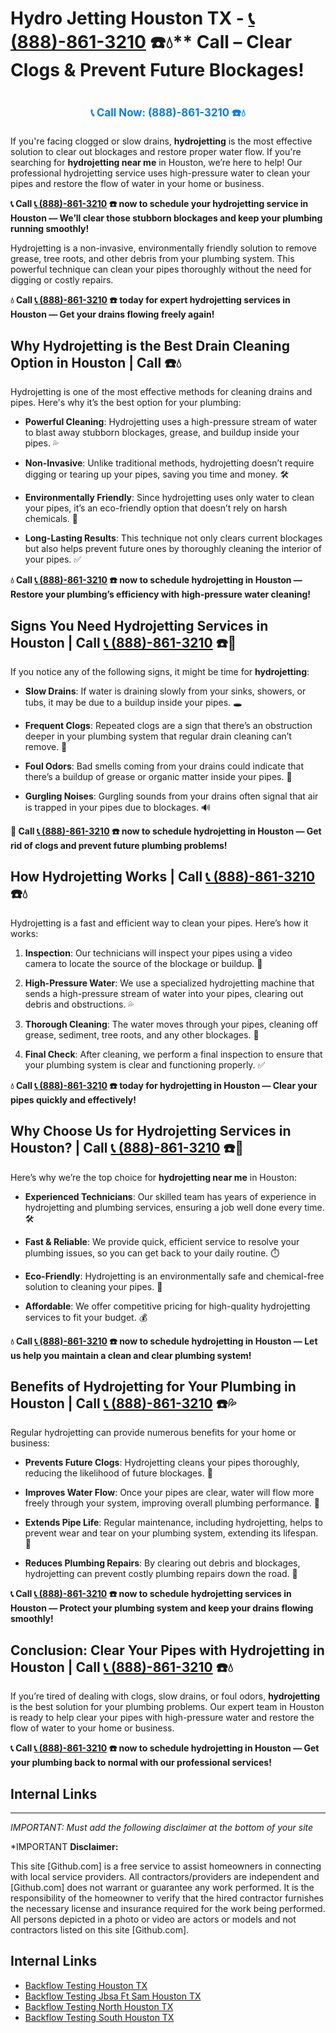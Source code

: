 # Hydro Jetting Houston TX - [📞 (888)-861-3210](https://plumbing-texas-3210.netlify.app) ☎️💧** Call – Clear Clogs & Prevent Future Blockages!
# 

<p align="center" style="font-size: 1.2em; font-weight: bold; margin: 20px 0;">
  <a href="https://plumbing-texas-3210.netlify.app" target="_blank" style="color: #007BFF; text-decoration: none;">📞 Call Now: (888)-861-3210 ☎️💧</a>
</p>

If you're facing clogged or slow drains, **hydrojetting** is the most effective solution to clear out blockages and restore proper water flow. If you're searching for **hydrojetting near me** in Houston, we’re here to help! Our professional hydrojetting service uses high-pressure water to clean your pipes and restore the flow of water in your home or business.

**📞 Call [📞 (888)-861-3210](https://plumbing-texas-3210.netlify.app) ☎️ now to schedule your hydrojetting service in Houston — We’ll clear those stubborn blockages and keep your plumbing running smoothly!**

Hydrojetting is a non-invasive, environmentally friendly solution to remove grease, tree roots, and other debris from your plumbing system. This powerful technique can clean your pipes thoroughly without the need for digging or costly repairs.

**💧 Call [📞 (888)-861-3210](https://plumbing-texas-3210.netlify.app) ☎️ today for expert hydrojetting services in Houston — Get your drains flowing freely again!**

## **Why Hydrojetting is the Best Drain Cleaning Option in Houston | Call  ☎️💧**

Hydrojetting is one of the most effective methods for cleaning drains and pipes. Here's why it’s the best option for your plumbing:

- **Powerful Cleaning**: Hydrojetting uses a high-pressure stream of water to blast away stubborn blockages, grease, and buildup inside your pipes. 💦

- **Non-Invasive**: Unlike traditional methods, hydrojetting doesn’t require digging or tearing up your pipes, saving you time and money. 🛠️

- **Environmentally Friendly**: Since hydrojetting uses only water to clean your pipes, it’s an eco-friendly option that doesn’t rely on harsh chemicals. 🌱

- **Long-Lasting Results**: This technique not only clears current blockages but also helps prevent future ones by thoroughly cleaning the interior of your pipes. ✅

**💧 Call [📞 (888)-861-3210](https://plumbing-texas-3210.netlify.app) ☎️ now to schedule hydrojetting in Houston — Restore your plumbing’s efficiency with high-pressure water cleaning!**

## **Signs You Need Hydrojetting Services in Houston | Call [📞 (888)-861-3210](https://plumbing-texas-3210.netlify.app) ☎️🔧**

If you notice any of the following signs, it might be time for **hydrojetting**:

- **Slow Drains**: If water is draining slowly from your sinks, showers, or tubs, it may be due to a buildup inside your pipes. 🕳️

- **Frequent Clogs**: Repeated clogs are a sign that there’s an obstruction deeper in your plumbing system that regular drain cleaning can’t remove. 🚰

- **Foul Odors**: Bad smells coming from your drains could indicate that there’s a buildup of grease or organic matter inside your pipes. 🦠

- **Gurgling Noises**: Gurgling sounds from your drains often signal that air is trapped in your pipes due to blockages. 🔊

**🚨 Call [📞 (888)-861-3210](https://plumbing-texas-3210.netlify.app) ☎️ now to schedule hydrojetting in Houston — Get rid of clogs and prevent future plumbing problems!**

## **How Hydrojetting Works | Call [📞 (888)-861-3210](https://plumbing-texas-3210.netlify.app) ☎️💧**

Hydrojetting is a fast and efficient way to clean your pipes. Here’s how it works:

1. **Inspection**: Our technicians will inspect your pipes using a video camera to locate the source of the blockage or buildup. 🎥

2. **High-Pressure Water**: We use a specialized hydrojetting machine that sends a high-pressure stream of water into your pipes, clearing out debris and obstructions. 💦

3. **Thorough Cleaning**: The water moves through your pipes, cleaning off grease, sediment, tree roots, and any other blockages. 🚰

4. **Final Check**: After cleaning, we perform a final inspection to ensure that your plumbing system is clear and functioning properly. ✅

**💧 Call [📞 (888)-861-3210](https://plumbing-texas-3210.netlify.app) ☎️ today for hydrojetting in Houston — Clear your pipes quickly and effectively!**

## **Why Choose Us for Hydrojetting Services in Houston? | Call [📞 (888)-861-3210](https://plumbing-texas-3210.netlify.app) ☎️🌟**

Here’s why we’re the top choice for **hydrojetting near me** in Houston:

- **Experienced Technicians**: Our skilled team has years of experience in hydrojetting and plumbing services, ensuring a job well done every time. 🛠️

- **Fast & Reliable**: We provide quick, efficient service to resolve your plumbing issues, so you can get back to your daily routine. ⏱️

- **Eco-Friendly**: Hydrojetting is an environmentally safe and chemical-free solution to cleaning your pipes. 🌱

- **Affordable**: We offer competitive pricing for high-quality hydrojetting services to fit your budget. 💰

**💧 Call [📞 (888)-861-3210](https://plumbing-texas-3210.netlify.app) ☎️ now to schedule hydrojetting in Houston — Let us help you maintain a clean and clear plumbing system!**

## **Benefits of Hydrojetting for Your Plumbing in Houston | Call [📞 (888)-861-3210](https://plumbing-texas-3210.netlify.app) ☎️💦**

Regular hydrojetting can provide numerous benefits for your home or business:

- **Prevents Future Clogs**: Hydrojetting cleans your pipes thoroughly, reducing the likelihood of future blockages. 🔄

- **Improves Water Flow**: Once your pipes are clear, water will flow more freely through your system, improving overall plumbing performance. 🚿

- **Extends Pipe Life**: Regular maintenance, including hydrojetting, helps to prevent wear and tear on your plumbing system, extending its lifespan. 🔧

- **Reduces Plumbing Repairs**: By clearing out debris and blockages, hydrojetting can prevent costly plumbing repairs down the road. 💸

**📞 Call [📞 (888)-861-3210](https://plumbing-texas-3210.netlify.app) ☎️ now to schedule hydrojetting services in Houston — Protect your plumbing system and keep your drains flowing smoothly!**

## **Conclusion: Clear Your Pipes with Hydrojetting in Houston | Call [📞 (888)-861-3210](https://plumbing-texas-3210.netlify.app) ☎️💧**

If you’re tired of dealing with clogs, slow drains, or foul odors, **hydrojetting** is the best solution for your plumbing problems. Our expert team in Houston is ready to help clear your pipes with high-pressure water and restore the flow of water to your home or business.

**📞 Call [📞 (888)-861-3210](https://plumbing-texas-3210.netlify.app) ☎️ now to schedule hydrojetting in Houston — Get your plumbing back to normal with our professional services!**



## Internal Links


---

*IMPORTANT: Must add the following disclaimer at the bottom of your site*



*IMPORTANT **Disclaimer:**

This site [Github.com] is a free service to assist homeowners in connecting with local service providers. All contractors/providers are independent and [Github.com] does not warrant or guarantee any work performed. It is the responsibility of the homeowner to verify that the hired contractor furnishes the necessary license and insurance required for the work being performed. All persons depicted in a photo or video are actors or models and not contractors listed on this site [Github.com].


## Internal Links
- [Backflow Testing Houston TX](https://github.com/allyoucaneatsushiin/plumbing-texas/blob/main/Backflow-Testing-Houston-TX-888-861-3210-Prevention-Same-Day-Service-Available-24-7.md)
- [Backflow Testing Jbsa Ft Sam Houston TX](https://github.com/allyoucaneatsushiin/plumbing-texas/blob/main/Backflow-Testing-Jbsa-Ft-Sam-Houston-TX-888-861-3210-Prevention-Same-Day-Service-Available-24-7.md)
- [Backflow Testing North Houston TX](https://github.com/allyoucaneatsushiin/plumbing-texas/blob/main/Backflow-Testing-North-Houston-TX-888-861-3210-Prevention-Same-Day-Service-Available-24-7.md)
- [Backflow Testing South Houston TX](https://github.com/allyoucaneatsushiin/plumbing-texas/blob/main/Backflow-Testing-South-Houston-TX-888-861-3210-Prevention-Same-Day-Service-Available-24-7.md)
